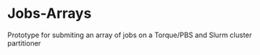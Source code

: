 # Jobs-Arrays
Prototype for submiting an array of jobs on a Torque/PBS and Slurm cluster partitioner
